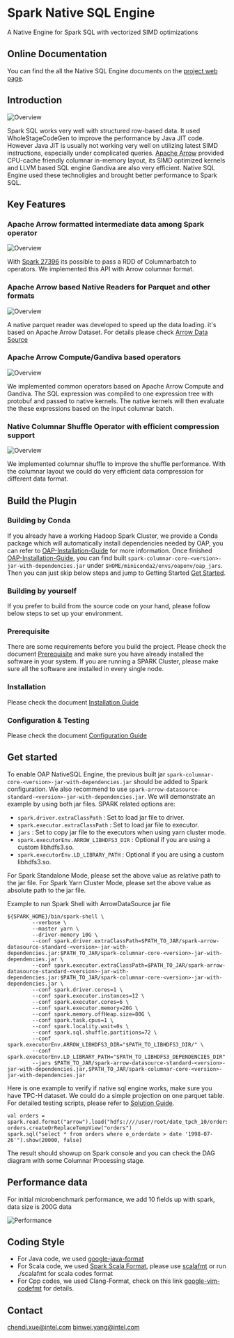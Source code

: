 # Spark Native SQL Engine

A Native Engine for Spark SQL with vectorized SIMD optimizations

## Online Documentation

You can find the all the Native SQL Engine documents on the [project web page](https://oap-project.github.io/native-sql-engine/).

## Introduction

![Overview](./docs/image/nativesql_arch.png)

Spark SQL works very well with structured row-based data. It used WholeStageCodeGen to improve the performance by Java JIT code. However Java JIT is usually not working very well on utilizing latest SIMD instructions, especially under complicated queries. [Apache Arrow](https://arrow.apache.org/) provided CPU-cache friendly columnar in-memory layout, its SIMD optimized kernels and LLVM based SQL engine Gandiva are also very efficient. Native SQL Engine used these technoligies and brought better performance to Spark SQL.

## Key Features

### Apache Arrow formatted intermediate data among Spark operator

![Overview](./docs/image/columnar.png)

With [Spark 27396](https://issues.apache.org/jira/browse/SPARK-27396) its possible to pass a RDD of Columnarbatch to operators. We implemented this API with Arrow columnar format.

### Apache Arrow based Native Readers for Parquet and other formats

![Overview](./docs/image/dataset.png)

A native parquet reader was developed to speed up the data loading. it's based on Apache Arrow Dataset. For details please check [Arrow Data Source](https://github.com/oap-project/arrow-data-source)

### Apache Arrow Compute/Gandiva based operators

![Overview](./docs/image/kernel.png)

We implemented common operators based on Apache Arrow Compute and Gandiva. The SQL expression was compiled to one expression tree with protobuf and passed to native kernels. The native kernels will then evaluate the these expressions based on the input columnar batch.

### Native Columnar Shuffle Operator with efficient compression support

![Overview](./docs/image/shuffle.png)

We implemented columnar shuffle to improve the shuffle performance. With the columnar layout we could do very efficient data compression for different data format.

## Build the Plugin

### Building by Conda

If you already have a working Hadoop Spark Cluster, we provide a Conda package which will automatically install dependencies needed by OAP, you can refer to [OAP-Installation-Guide](./docs/OAP-Installation-Guide.md) for more information. Once finished [OAP-Installation-Guide](./docs/OAP-Installation-Guide.md), you can find built `spark-columnar-core-<version>-jar-with-dependencies.jar` under `$HOME/miniconda2/envs/oapenv/oap_jars`.
Then you can just skip below steps and jump to Getting Started [Get Started](#get-started).

### Building by yourself

If you prefer to build from the source code on your hand, please follow below steps to set up your environment.

### Prerequisite
There are some requirements before you build the project.
Please check the document [Prerequisite](./docs/Prerequisite.md) and make sure you have already installed the software in your system.
If you are running a SPARK Cluster, please make sure all the software are installed in every single node.

### Installation
Please check the document [Installation Guide](./docs/Installation.md) 

### Configuration & Testing 
Please check the document [Configuration Guide](./docs/Configuration.md)

## Get started
To enable OAP NativeSQL Engine, the previous built jar `spark-columnar-core-<version>-jar-with-dependencies.jar` should be added to Spark configuration. We also recommend to use `spark-arrow-datasource-standard-<version>-jar-with-dependencies.jar`. We will demonstrate an example by using both jar files.
SPARK related options are:

* `spark.driver.extraClassPath` : Set to load jar file to driver.
* `spark.executor.extraClassPath` : Set to load jar file to executor.
* `jars` : Set to copy jar file to the executors when using yarn cluster mode.
* `spark.executorEnv.ARROW_LIBHDFS3_DIR` : Optional if you are using a custom libhdfs3.so.
* `spark.executorEnv.LD_LIBRARY_PATH` : Optional if you are using a custom libhdfs3.so.

For Spark Standalone Mode, please set the above value as relative path to the jar file.
For Spark Yarn Cluster Mode, please set the above value as absolute path to the jar file.

Example to run Spark Shell with ArrowDataSource jar file
```
${SPARK_HOME}/bin/spark-shell \
        --verbose \
        --master yarn \
        --driver-memory 10G \
        --conf spark.driver.extraClassPath=$PATH_TO_JAR/spark-arrow-datasource-standard-<version>-jar-with-dependencies.jar:$PATH_TO_JAR/spark-columnar-core-<version>-jar-with-dependencies.jar \
        --conf spark.executor.extraClassPath=$PATH_TO_JAR/spark-arrow-datasource-standard-<version>-jar-with-dependencies.jar:$PATH_TO_JAR/spark-columnar-core-<version>-jar-with-dependencies.jar \
        --conf spark.driver.cores=1 \
        --conf spark.executor.instances=12 \
        --conf spark.executor.cores=6 \
        --conf spark.executor.memory=20G \
        --conf spark.memory.offHeap.size=80G \
        --conf spark.task.cpus=1 \
        --conf spark.locality.wait=0s \
        --conf spark.sql.shuffle.partitions=72 \
        --conf spark.executorEnv.ARROW_LIBHDFS3_DIR="$PATH_TO_LIBHDFS3_DIR/" \
        --conf spark.executorEnv.LD_LIBRARY_PATH="$PATH_TO_LIBHDFS3_DEPENDENCIES_DIR"
        --jars $PATH_TO_JAR/spark-arrow-datasource-standard-<version>-jar-with-dependencies.jar,$PATH_TO_JAR/spark-columnar-core-<version>-jar-with-dependencies.jar
```

Here is one example to verify if native sql engine works, make sure you have TPC-H dataset.  We could do a simple projection on one parquet table. For detailed testing scripts, please refer to [Solution Guide](https://github.com/Intel-bigdata/Solution_navigator/tree/master/nativesql).
```
val orders = spark.read.format("arrow").load("hdfs:////user/root/date_tpch_10/orders")
orders.createOrReplaceTempView("orders")
spark.sql("select * from orders where o_orderdate > date '1998-07-26'").show(20000, false)
```

The result should showup on Spark console and you can check the DAG diagram with some Columnar Processing stage.


## Performance data

For initial microbenchmark performance, we add 10 fields up with spark, data size is 200G data

![Performance](./docs/image/performance.png)

## Coding Style

* For Java code, we used [google-java-format](https://github.com/google/google-java-format)
* For Scala code, we used [Spark Scala Format](https://github.com/apache/spark/blob/master/dev/.scalafmt.conf), please use [scalafmt](https://github.com/scalameta/scalafmt) or run ./scalafmt for scala codes format
* For Cpp codes, we used Clang-Format, check on this link [google-vim-codefmt](https://github.com/google/vim-codefmt) for details.

## Contact

chendi.xue@intel.com
binwei.yang@intel.com
